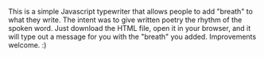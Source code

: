 This is a simple Javascript typewriter that allows people to add "breath" to what they write. The intent was to give written poetry the rhythm of the spoken word. Just download the HTML file, open it in your browser, and it will type out a message for you with the "breath" you added. Improvements welcome. :)
